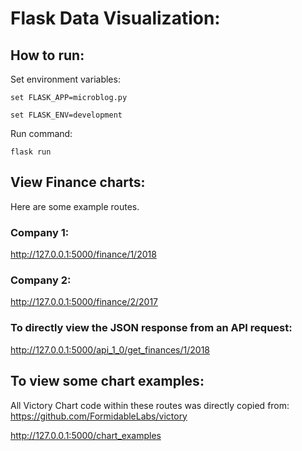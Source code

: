 # Flask Data Visualization:



## How to run:

Set environment variables:

`set FLASK_APP=microblog.py`

`set FLASK_ENV=development`

Run command:

`flask run`

## View Finance charts:
Here are some example routes.

### Company 1:
http://127.0.0.1:5000/finance/1/2018

### Company 2:

http://127.0.0.1:5000/finance/2/2017


### To directly view the JSON response from an API request:

http://127.0.0.1:5000/api_1_0/get_finances/1/2018

## To view some chart examples:

All Victory Chart code within these routes was directly copied from: https://github.com/FormidableLabs/victory

http://127.0.0.1:5000/chart_examples

